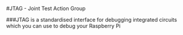 <!--
---
class: interface
type: pinout
name: JTAG
description: Raspberry Pi JTAG pins
pincount: 11
pin:
  'bcm4':
    name: TDI (Alt5)
  'bcm5':
    name: TDO (Alt5)
  'bcm6':
    name: RTCK (Alt5)
  'bcm12':
    name: TMS (Alt5)
  'bcm13':
    name: TCK (Alt5)
  'bcm22':
    name: TRST (Alt4)
  'bcm23':
    name: RTCK (Alt4)
  'bcm24':
    name: TDO (Alt4)
  'bcm25':
    name: TCK (Alt4)
  'bcm26':
    name: TDI (Alt4)
  'bcm27':
    name: TMS (Alt4)
-->
#JTAG - Joint Test Action Group

###JTAG is a standardised interface for debugging integrated circuits which you can use to debug your Raspberry Pi